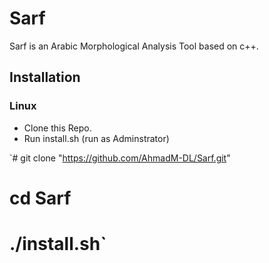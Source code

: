 # Sarf #

Sarf is an Arabic Morphological Analysis Tool based on c++.

## Installation ##

### Linux ###

- Clone this Repo.
- Run install.sh (run as Adminstrator)

`# git clone "https://github.com/AhmadM-DL/Sarf.git"
 # cd Sarf
 # ./install.sh`
